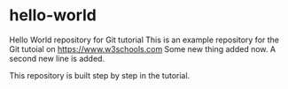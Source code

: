 # hello-world
Hello World repository for Git tutorial
This is an example repository for the Git tutoial on https://www.w3schools.com
Some new thing added now. 
A second new line is added. 

This repository is built step by step in the tutorial.
